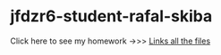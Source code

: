 # jfdzr6-student-rafal-skiba
Click here to see my homework ->>> [Links all the files](/homeworks/01-git-review/index.md)